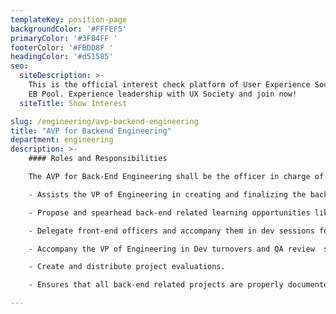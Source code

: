 ```yaml
---
templateKey: position-page
backgroundColor: '#FFFEF5'
primaryColor: '#3FB4FF '
footerColor: '#FBDD8F '
headingColor: '#d51585'
seo:
  siteDescription: >-
    This is the official interest check platform of User Experience Society for
    EB Pool. Experience leadership with UX Society and join now!
  siteTitle: Show Interest

slug: /engineering/avp-backend-engineering
title: "AVP for Backend Engineering"
department: engineering
description: >-
    #### Roles and Responsibilities

    The AVP for Back-End Engineering shall be the officer in charge of all back-end development matters inside UXS. They shall execute the following tasks:

    - Assists the VP of Engineering in creating and finalizing the back-end aspect of the Dev Manual/Engineering Wiki.

    - Propose and spearhead back-end related learning opportunities like modules and workshops for back-end development.

    - Delegate front-end officers and accompany them in dev sessions for engineering projects.

    - Accompany the VP of Engineering in Dev turnovers and QA review  sessions.

    - Create and distribute project evaluations.

    - Ensures that all back-end related projects are properly documented and are ready for hand-off for the upcoming Executive and Central Board at the end of the year.

---
```



